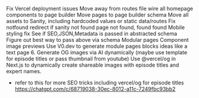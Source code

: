 Fix Vercel deployment issues
Move away from routes file
wire all homepage components to page builder
Move pages to page builder schema
Move all assets to Sanity, including hardcoded values or static data/routes
Fix notfound redirect if sanity not found page not found, found found
Mobile styling fix
See if SEO,JSON,Metadata is passed in abstracted schema
Figure out best way to pass above via schema
Modular pages
Component image previews
Use V0.dev to generate module pages blocks ideas like a text page 6. Generate OG images via AI dynamically
(maybe use template for episode titles or pass thumbnail from youtube)
Use @vercel/og in Next.js to dynamically create shareable images with episode titles and expert names.

- refer to this for more SEO tricks including vercel/og for episode titles
  https://chatgpt.com/c/68719038-30ec-8012-a11c-7249fbc93bb2
